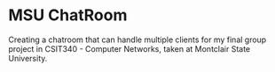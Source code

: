 # MSU ChatRoom
Creating a chatroom that can handle multiple clients for my final group project in CSIT340 - Computer Networks, taken at Montclair State University.
